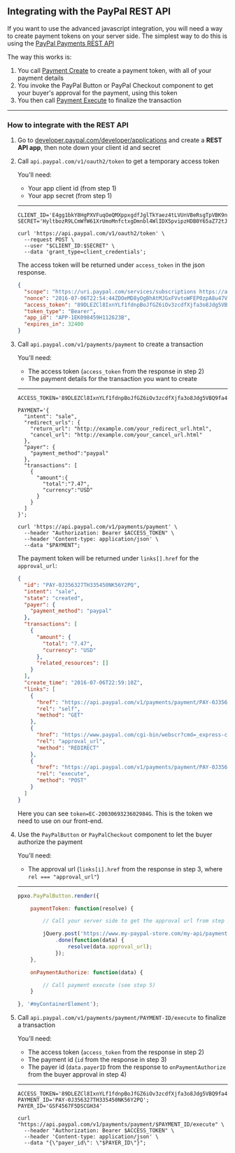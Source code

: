 ## Integrating with the PayPal REST API

If you want to use the advanced javascript integration, you will need a way to create payment tokens on your
server side. The simplest way to do this is using the [PayPal Payments REST API](https://developer.paypal.com/docs/api/payments/)

The way this works is:

1. You call [Payment Create](https://developer.paypal.com/docs/api/payments/#payment_create) to create a payment token, with all of your payment details
2. You invoke the PayPal Button or PayPal Checkout component to get your buyer's approval for the payment, using this token
3. You then call [Payment Execute](https://developer.paypal.com/docs/api/payments/#payment_execute) to finalize the transaction

-----

### How to integrate with the REST API

1. Go to [developer.paypal.com/developer/applications](https://developer.paypal.com/developer/applications) and create a **REST API app**, then note down your client id and secret

2. Call `api.paypal.com/v1/oauth2/token` to get a temporary access token

   You'll need:

   - Your app client id (from step 1)
   - Your app secret (from step 1)

   ---

   ```shell
   CLIENT_ID='E4gg1bkY8HgPXVFuqOeQMXppxgdfJglTkYaez4tLVUnVBeRsgTpVBK9ngxGdqp7';
   SECRET='HyltbozR9LCmWfW61XrUmoMnfctxgDmnbl4WlIDX5pvipzHDB0Y65aZ72tJk7aV';

   curl 'https://api.paypal.com/v1/oauth2/token' \
     --request POST \
     --user "$CLIENT_ID:$SECRET" \
     --data 'grant_type=client_credentials';
   ```

   The access token will be returned under `access_token` in the json response.

   ```json
   {
     "scope": "https://uri.paypal.com/services/subscriptions https://api.paypal.com/v1/payments/.* https://api.paypal.com/v1/vault/credit-card https://uri.paypal.com/services/applications/webhooks openid https://uri.paypal.com/payments/payouts https://api.paypal.com/v1/vault/credit-card/.*",
     "nonce": "2016-07-06T22:54:44ZDOeMD8yOgBhAtMJGxFVvtoWFEP0zpA8u47VARZwkrIo",
     "access_token": "89DLEZCl8IxnYLf1fdnpBoJfGZ6iOv3zcdfXjfa3o8Jdg5VBQ9fa4rD3tI6Tczn",
     "token_type": "Bearer",
     "app_id": "APP-1EK098459H112623B",
     "expires_in": 32400
   }
   ```

3. Call `api.paypal.com/v1/payments/payment` to create a transaction

   You'll need:

   - The access token (`access_token` from the response in step 2)
   - The payment details for the transaction you want to create

   ---

   ```shell
   ACCESS_TOKEN='89DLEZCl8IxnYLf1fdnpBoJfGZ6iOv3zcdfXjfa3o8Jdg5VBQ9fa4rD3tI6Tczn';

   PAYMENT='{
     "intent": "sale",
     "redirect_urls": {
       "return_url": "http://example.com/your_redirect_url.html",
       "cancel_url": "http://example.com/your_cancel_url.html"
     },
     "payer": {
       "payment_method":"paypal"
     },
     "transactions": [
       {
         "amount":{
           "total":"7.47",
           "currency":"USD"
         }
       }
     ]
   }';

   curl 'https://api.paypal.com/v1/payments/payment' \
     --header "Authorization: Bearer $ACCESS_TOKEN" \
     --header 'Content-type: application/json' \
     --data "$PAYMENT";
   ```

   The payment token will be returned under `links[].href` for the `approval_url`:

   ```json
   {
     "id": "PAY-0J356327TH335450NK56Y2PQ",
     "intent": "sale",
     "state": "created",
     "payer": {
       "payment_method": "paypal"
     },
     "transactions": [
       {
         "amount": {
           "total": "7.47",
           "currency": "USD"
         },
         "related_resources": []
       }
     ],
     "create_time": "2016-07-06T22:59:10Z",
     "links": [
       {
         "href": "https://api.paypal.com/v1/payments/payment/PAY-0J356327TH335450NK56Y2PQ",
         "rel": "self",
         "method": "GET"
       },
       {
         "href": "https://www.paypal.com/cgi-bin/webscr?cmd=_express-checkout&token=EC-2003069323602984G",
         "rel": "approval_url",
         "method": "REDIRECT"
       },
       {
         "href": "https://api.paypal.com/v1/payments/payment/PAY-0J356327TH335450NK56Y2PQ/execute",
         "rel": "execute",
         "method": "POST"
       }
     ]
   }
   ```

   Here you can see `token=EC-2003069323602984G`. This is the token we need to use on our front-end.

4. Use the `PayPalButton` or `PayPalCheckout` component to let the buyer authorize the payment

   You'll need:

   - The approval url (`links[i].href` from the response in step 3, where `rel === "approval_url"`)

   ---

   ```javascript
   ppxo.PayPalButton.render({

	   paymentToken: function(resolve) {

	       // Call your server side to get the approval url from step 3, then pass it to the resolve callback

		   jQuery.post('https://www.my-paypal-store.com/my-api/payment-create')
		       .done(function(data) {
			       resolve(data.approval_url);
		       });
	   },

	   onPaymentAuthorize: function(data) {

	       // Call payment execute (see step 5)
	   }

   }, '#myContainerElement');
   ```

5. Call `api.paypal.com/v1/payments/payment/PAYMENT-ID/execute` to finalize a transaction

   You'll need:

   - The access token (`access_token` from the response in step 2)
   - The payment id (`id` from the response in step 3)
   - The payer id (`data.payerID` from the response to `onPaymentAuthorize` from the buyer approval in step 4)

   ---

   ```shell
   ACCESS_TOKEN='89DLEZCl8IxnYLf1fdnpBoJfGZ6iOv3zcdfXjfa3o8Jdg5VBQ9fa4rD3tI6Tczn';
   PAYMENT_ID='PAY-0J356327TH335450NK56Y2PQ';
   PAYER_ID='GSF4567F5DSCGH34'

   curl "https://api.paypal.com/v1/payments/payment/$PAYMENT_ID/execute" \
     --header "Authorization: Bearer $ACCESS_TOKEN" \
     --header 'Content-type: application/json' \
     --data "{\"payer_id\": \"$PAYER_ID\"}";
   ```
